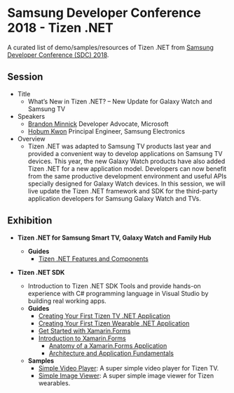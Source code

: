 # Samsung Developer Conference 2018 - Tizen .NET
A curated list of demo/samples/resources of Tizen .NET from [Samsung Developer Conference (SDC) 2018](https://www.samsungdeveloperconference.com/).

## Session

- Title
  - What’s New in Tizen .NET? – New Update for Galaxy Watch and Samsung TV
- Speakers
  - [Brandon Minnick](https://www.samsungdeveloperconference.com/speakers/?search=Brandon%20Minnick) Developer Advocate, Microsoft
  - [Hobum Kwon](https://www.samsungdeveloperconference.com/speakers/?search=Ho%20Bum%20Kwon) Principal Engineer, Samsung Electronics
- Overview
  - Tizen .NET was adapted to Samsung TV products last year and provided a convenient way to develop applications on Samsung TV devices. This year, the new Galaxy Watch products have also added Tizen .NET for a new application model. Developers can now benefit from the same productive development environment and useful APIs specially designed for Galaxy Watch devices. In this session, we will live update the Tizen .NET framework and SDK for the third-party application developers for Samsung Galaxy Watch and TVs.
 
## Exhibition
  
- **Tizen .NET for Samsung Smart TV, Galaxy Watch and Family Hub**
  - **Guides**
    - [Tizen .NET Features and Components](https://developer.tizen.org/development/training/.net-application/tizen-.net-features-and-components)


- **Tizen .NET SDK**
  - Introduction to Tizen .NET SDK Tools and provide hands-on experience with C# programming language in Visual Studio by building real working apps. 
  - **Guides**
    - [Creating Your First Tizen TV .NET Application](https://developer.tizen.org/development/training/.net-application/getting-started/creating-your-first-tizen-tv-.net-application)
    - [Creating Your First Tizen Wearable .NET Application](https://developer.tizen.org/development/training/.net-application/getting-started/creating-your-first-tizen-wearable-.net-application)
    - [Get Started with Xamarin.Forms](https://docs.microsoft.com/en-us/xamarin/xamarin-forms/get-started/)
    - [Introduction to Xamarin.Forms](https://docs.microsoft.com/en-us/xamarin/xamarin-forms/get-started/introduction-to-xamarin-forms)
       - [Anatomy of a Xamarin.Forms Application ](https://docs.microsoft.com/en-us/xamarin/xamarin-forms/get-started/hello-xamarin-forms/deepdive?pivots=windows#anatomy-of-a-xamarinforms-application)
       - [Architecture and Application Fundamentals](https://docs.microsoft.com/en-us/xamarin/xamarin-forms/get-started/hello-xamarin-forms/deepdive?pivots=windows#architecture-and-application-fundamentals)
  - **Samples**
     - [Simple Video Player](https://github.com/rookiejava/sdc2018-tizen-net/tree/master/tutorial/SimpleVideoPlayer): A super simple video player for Tizen TV.
     - [Simple Image Viewer](https://github.com/rookiejava/sdc2018-tizen-net/tree/master/tutorial/SimpleWatchPhoto): A super simple image viewer for Tizen wearables.
